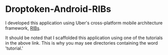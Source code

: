 # Droptoken-Android-RIBs

I developed this application using Uber's cross-platform mobile architecture framework, [RIBs](https://github.com/uber/RIBs). 

It should be noted that I scaffolded this application using one of the tutorials in the above link. This is why you may see directories containing the word 'tutorial.'


